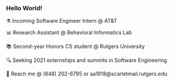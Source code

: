 ### Hello World!
<p>⚗️ Incoming Software Engineer Intern @ AT&T </p>
<p>📊 Research Assistant @ Behavioral Informatics Lab</p>
<p>📚 Second-year Honors CS student @ Rutgers University</p>
<p>🔍 Seeking 2021 externships and summits in Software Engineering </p>
<p>📧 Reach me @ (848) 202-6795 or aa1918@scarletmail.rutgers.edu</p>
